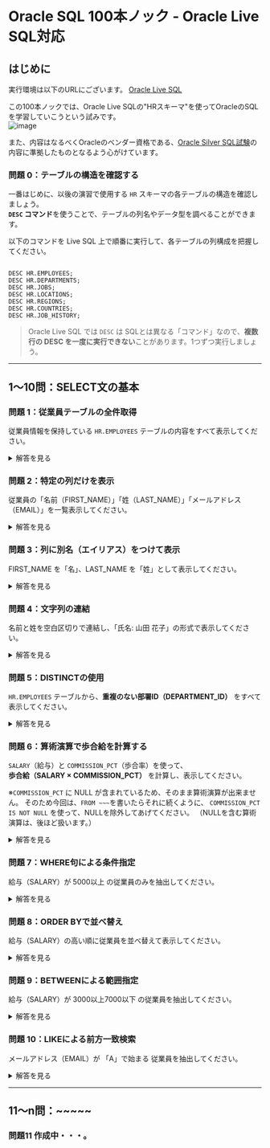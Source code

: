 # Oracle SQL 100本ノック - Oracle Live SQL対応

## はじめに
実行環境は以下のURLにございます。
[Oracle Live SQL](https://livesql.oracle.com/next/)

この100本ノックでは、Oracle Live SQLの"HRスキーマ"を使ってOracleのSQLを学習していこうという試みです。   
![image](https://github.com/user-attachments/assets/b2b3b01f-cde5-4ce9-8e44-1295dff48f71)

また、内容はなるべくOracleのベンダー資格である、[Oracle Silver SQL試験](https://www.oracle.com/jp/education/certification/certification-exam-list/db-sql-1z0-071-exam/)の内容に準拠したものとなるよう心がけています。

### 問題 0：テーブルの構造を確認する  
一番はじめに、以後の演習で使用する `HR` スキーマの各テーブルの構造を確認しましょう。  
**`DESC` コマンド**を使うことで、テーブルの列名やデータ型を調べることができます。

以下のコマンドを Live SQL 上で順番に実行して、各テーブルの列構成を把握してください。

<pre><code class="language-sql">
DESC HR.EMPLOYEES;
DESC HR.DEPARTMENTS;
DESC HR.JOBS;
DESC HR.LOCATIONS;
DESC HR.REGIONS;
DESC HR.COUNTRIES;
DESC HR.JOB_HISTORY;
</code></pre>

> Oracle Live SQL では `DESC` は SQLとは異なる「コマンド」なので、**複数行の DESC を一度に実行できない**ことがあります。1つずつ実行しましょう。

---

## 1〜10問：SELECT文の基本

### 問題 1：従業員テーブルの全件取得
従業員情報を保持している `HR.EMPLOYEES` テーブルの内容をすべて表示してください。

<details>
<summary>解答を見る</summary>

<pre><code class="language-sql">
SELECT * FROM HR.EMPLOYEES;
</code></pre>

</details>

### 問題 2：特定の列だけを表示
従業員の「名前（FIRST_NAME）」「姓（LAST_NAME）」「メールアドレス（EMAIL）」を一覧表示してください。

<details>
<summary>解答を見る</summary>

<pre><code class="language-sql">
SELECT FIRST_NAME, LAST_NAME, EMAIL FROM HR.EMPLOYEES;
</code></pre>

</details>

### 問題 3：列に別名（エイリアス）をつけて表示
FIRST_NAME を「名」、LAST_NAME を「姓」として表示してください。

<details>
<summary>解答を見る</summary>

<pre><code class="language-sql">
SELECT FIRST_NAME AS "名", LAST_NAME AS "姓" FROM HR.EMPLOYEES;
</code></pre>

</details>

### 問題 4：文字列の連結
名前と姓を空白区切りで連結し、「氏名: 山田 花子」の形式で表示してください。

<details>
<summary>解答を見る</summary>

<pre><code class="language-sql">
SELECT '氏名: ' || FIRST_NAME || ' ' || LAST_NAME AS FULL_NAME FROM HR.EMPLOYEES;
</code></pre>

</details>

### 問題 5：DISTINCTの使用  
`HR.EMPLOYEES` テーブルから、**重複のない部署ID（DEPARTMENT_ID）** をすべて表示してください。

<details>
<summary>解答を見る</summary>

<pre><code class="language-sql">
SELECT DISTINCT DEPARTMENT_ID FROM HR.EMPLOYEES;
</code></pre>

</details>

### 問題 6：算術演算で歩合給を計算する  
`SALARY`（給与）と `COMMISSION_PCT`（歩合率）を使って、  
**歩合給（SALARY × COMMISSION_PCT）** を計算し、表示してください。

※`COMMISSION_PCT` に NULL が含まれているため、そのまま算術演算が出来ません。
そのため今回は、`FROM ~~~`を書いたらそれに続くように、
`COMMISSION_PCT IS NOT NULL` を使って、NULLを除外してあげてください。
（NULLを含む算術演算は、後ほど扱います。）

<details>
<summary>解答を見る</summary>

<pre><code class="language-sql">
SELECT FIRST_NAME, SALARY, COMMISSION_PCT,
       SALARY + (SALARY * COMMISSION_PCT) AS COMMISSION_PAY
FROM HR.EMPLOYEES
WHERE COMMISSION_PCT IS NOT NULL;
</code></pre>

</details>

### 問題 7：WHERE句による条件指定
給与（SALARY）が 5000以上 の従業員のみを抽出してください。

<details>
<summary>解答を見る</summary>

<pre><code class="language-sql">
SELECT FIRST_NAME, SALARY
FROM HR.EMPLOYEES
WHERE SALARY >= 5000;
</code></pre>

</details>

### 問題 8：ORDER BYで並べ替え
給与（SALARY）の高い順に従業員を並べ替えて表示してください。

<details>
<summary>解答を見る</summary>

<pre><code class="language-sql">
SELECT FIRST_NAME, SALARY
FROM HR.EMPLOYEES
ORDER BY SALARY DESC;
</code></pre>

</details>

### 問題 9：BETWEENによる範囲指定
給与（SALARY）が 3000以上7000以下 の従業員を抽出してください。

<details>
<summary>解答を見る</summary>

<pre><code class="language-sql">
SELECT FIRST_NAME, SALARY
FROM HR.EMPLOYEES
WHERE SALARY BETWEEN 3000 AND 7000;
</code></pre>

</details>

### 問題 10：LIKEによる前方一致検索
メールアドレス（EMAIL）が 「A」で始まる 従業員を抽出してください。

<details>
<summary>解答を見る</summary>

<pre><code class="language-sql">
SELECT FIRST_NAME, EMAIL
FROM HR.EMPLOYEES
WHERE EMAIL LIKE 'A%';
</code></pre>

</details>

---

## 11〜n問：~~~~~

### 問題11 作成中・・・。
